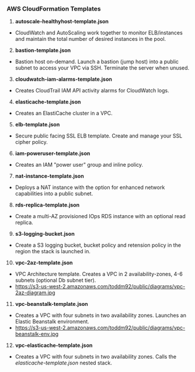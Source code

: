 ### AWS CloudFormation Templates

1. **autoscale-healthyhost-template.json**

  * CloudWatch and AutoScaling work together to monitor ELB/instances and maintain the total number of desired instances in the pool.

2. **bastion-template.json**

  * Bastion host on-demand. Launch a bastion (jump host) into a public subnet to access your VPC via SSH.  Terminate the server when unused.

3. **cloudwatch-iam-alarms-template.json** 

  * Creates CloudTrail IAM API activity alarms for CloudWatch logs.

4. **elasticache-template.json**

  * Creates an ElastiCache cluster in a VPC.

5. **elb-template.json**

  * Secure public facing SSL ELB template.  Create and manage your SSL cipher policy.

6. **iam-poweruser-template.json**

  * Creates an IAM "power user" group and inline policy.

7. **nat-instance-template.json**

  * Deploys a NAT instance with the option for enhanced network capabilities into a public subnet.

8. **rds-replica-template.json**

  * Create a multi-AZ provisioned IOps RDS instance with an optional read replica.

9. **s3-logging-bucket.json**

  * Create a S3 logging bucket, bucket policy and retension policy in the region the stack is launched in.

10. **vpc-2az-template.json**

  * VPC Architecture template. Creates a VPC in 2 availability-zones, 4-6 subnets (optional Db subnet tier).
  * https://s3-us-west-2.amazonaws.com/toddm92/public/diagrams/vpc-2az-diagram.jpg

11. **vpc-beanstalk-template.json**

  * Creates a VPC with four subnets in two availability zones. Launches an Elastic Beanstalk environment.
  * https://s3-us-west-2.amazonaws.com/toddm92/public/diagrams/vpc-beanstalk-env.jpg

12. **vpc-elasticache-template.json**

  * Creates a VPC with four subnets in two availability zones. Calls the *elasticache-template.json* nested stack.
